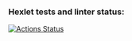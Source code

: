 ### Hexlet tests and linter status:
[![Actions Status](https://github.com/mvaload/devops-for-programmers-project-76/workflows/hexlet-check/badge.svg)](https://github.com/mvaload/devops-for-programmers-project-76/actions)